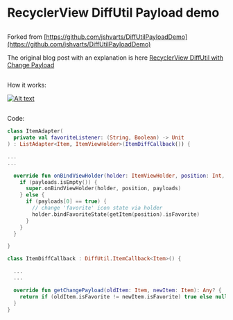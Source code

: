 # RecyclerView DiffUtil Payload demo

##
Forked from [https://github.com/jshvarts/DiffUtilPayloadDemo](https://github.com/jshvarts/DiffUtilPayloadDemo)

The original blog post with an explanation is here [RecyclerView DiffUtil with Change Payload](https://www.valueof.io/blog/recyclerview-diffutil-change-payloads)
##

How it works:

[![Alt text](https://img.youtube.com/vi/K-YKBO_fbO4/0.jpg)](https://youtube.com/shorts/K-YKBO_fbO4)

##

Code:
```kotlin
class ItemAdapter(
  private val favoriteListener: (String, Boolean) -> Unit
) : ListAdapter<Item, ItemViewHolder>(ItemDiffCallback()) {

...
...

  override fun onBindViewHolder(holder: ItemViewHolder, position: Int, payloads: MutableList<Any>) {
    if (payloads.isEmpty()) {
      super.onBindViewHolder(holder, position, payloads)
    } else {
      if (payloads[0] == true) {
        // change 'favorite' icon state via holder
        holder.bindFavoriteState(getItem(position).isFavorite)
      }
    }
  }

}
```

```kotlin
class ItemDiffCallback : DiffUtil.ItemCallback<Item>() {

  ...
  ...

  override fun getChangePayload(oldItem: Item, newItem: Item): Any? {
    return if (oldItem.isFavorite != newItem.isFavorite) true else null
  }
}

```
